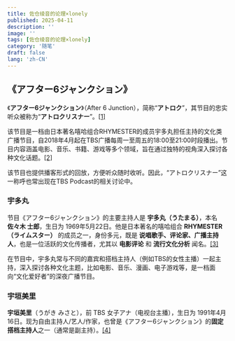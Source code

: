 ```yaml
---
title: 佐仓绫音的论理×lonely
published: 2025-04-11
description: ''
image: ''
tags: [佐仓绫音的论理×lonely]
category: '随笔'
draft: false 
lang: 'zh-CN'
---
```


## 《アフター6ジャンクション》

《**アフター6ジャンクション**》（After 6 Junction），简称“**アトロク**”，其节目的忠实听众被称为“**アトロクリスナー**”。[\[1\]](https://popscene.jp/news/040498)

该节目是一档由日本著名嘻哈组合RHYMESTER的成员宇多丸担任主持的文化类广播节目，自2018年4月起在TBS广播每周一至周五的18:00至21:00时段播出。节目内容涵盖电影、音乐、书籍、游戏等多个领域，旨在通过独特的视角深入探讨各种文化话题。[\[2\]](https://threefivethree.hatenablog.jp/entry/2021/01/10/150240)

该节目也提供播客形式的回放，方便听众随时收听。因此，“アトロクリスナー”这一称呼也常出现在TBS Podcast的相关讨论中。

### 宇多丸

节目《アフター6ジャンクション》的主要主持人是 **宇多丸（うたまる）**，本名 **佐々木 士郎**，生日为 1969年5月22日。他是日本著名的嘻哈组合 **RHYMESTER（ライムスター）** 的成员之一，身份多元，既是 **说唱歌手、评论家、广播主持人**，也是一位活跃的文化传播者，尤其以 **电影评论** 和 **流行文化分析** 闻名。[\[3\]](https://ja.wikipedia.org/wiki/%E5%AE%87%E5%A4%9A%E4%B8%B8#%E3%83%A9%E3%82%B8%E3%82%AA)

在节目中，宇多丸常与不同的嘉宾和搭档主持人（例如TBS的女性主播）一起主持，深入探讨各种文化主题，比如电影、音乐、漫画、电子游戏等，是一档面向“文化爱好者”的深夜广播节目。

### 宇垣美里

**宇垣美里**（うがき みさと），前 TBS 女子アナ（电视台主播），生日为 1991年4月16日。现为自由主持人/艺人/作家，也曾是《アフター6ジャンクション》的**固定搭档主持人**之一（通常是副主持）。[\[4\]](https://ja.wikipedia.org/wiki/%E5%AE%87%E5%9E%A3%E7%BE%8E%E9%87%8C)



